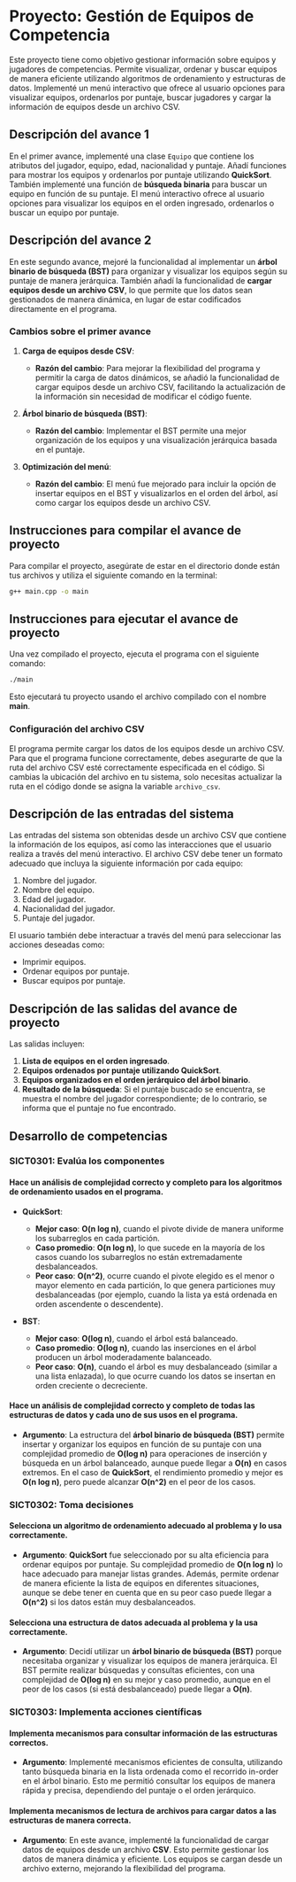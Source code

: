 
# Proyecto: Gestión de Equipos de Competencia

Este proyecto tiene como objetivo gestionar información sobre equipos y jugadores de competencias. Permite visualizar, ordenar y buscar equipos de manera eficiente utilizando algoritmos de ordenamiento y estructuras de datos. Implementé un menú interactivo que ofrece al usuario opciones para visualizar equipos, ordenarlos por puntaje, buscar jugadores y cargar la información de equipos desde un archivo CSV.

## Descripción del avance 1
En el primer avance, implementé una clase `Equipo` que contiene los atributos del jugador, equipo, edad, nacionalidad y puntaje. Añadí funciones para mostrar los equipos y ordenarlos por puntaje utilizando **QuickSort**. También implementé una función de **búsqueda binaria** para buscar un equipo en función de su puntaje. El menú interactivo ofrece al usuario opciones para visualizar los equipos en el orden ingresado, ordenarlos o buscar un equipo por puntaje.

## Descripción del avance 2
En este segundo avance, mejoré la funcionalidad al implementar un **árbol binario de búsqueda (BST)** para organizar y visualizar los equipos según su puntaje de manera jerárquica. También añadí la funcionalidad de **cargar equipos desde un archivo CSV**, lo que permite que los datos sean gestionados de manera dinámica, en lugar de estar codificados directamente en el programa.

### Cambios sobre el primer avance
1. **Carga de equipos desde CSV**:
   - **Razón del cambio**: Para mejorar la flexibilidad del programa y permitir la carga de datos dinámicos, se añadió la funcionalidad de cargar equipos desde un archivo CSV, facilitando la actualización de la información sin necesidad de modificar el código fuente.
   
2. **Árbol binario de búsqueda (BST)**:
   - **Razón del cambio**: Implementar el BST permite una mejor organización de los equipos y una visualización jerárquica basada en el puntaje.

3. **Optimización del menú**:
   - **Razón del cambio**: El menú fue mejorado para incluir la opción de insertar equipos en el BST y visualizarlos en el orden del árbol, así como cargar los equipos desde un archivo CSV.

## Instrucciones para compilar el avance de proyecto

Para compilar el proyecto, asegúrate de estar en el directorio donde están tus archivos y utiliza el siguiente comando en la terminal:

```bash
g++ main.cpp -o main
```

## Instrucciones para ejecutar el avance de proyecto

Una vez compilado el proyecto, ejecuta el programa con el siguiente comando:

```bash
./main
```

Esto ejecutará tu proyecto usando el archivo compilado con el nombre **main**.

### Configuración del archivo CSV
El programa permite cargar los datos de los equipos desde un archivo CSV. Para que el programa funcione correctamente, debes asegurarte de que la ruta del archivo CSV esté correctamente especificada en el código. Si cambias la ubicación del archivo en tu sistema, solo necesitas actualizar la ruta en el código donde se asigna la variable `archivo_csv`.

## Descripción de las **entradas del sistema**
Las entradas del sistema son obtenidas desde un archivo CSV que contiene la información de los equipos, así como las interacciones que el usuario realiza a través del menú interactivo. El archivo CSV debe tener un formato adecuado que incluya la siguiente información por cada equipo: 
1. Nombre del jugador.
2. Nombre del equipo.
3. Edad del jugador.
4. Nacionalidad del jugador.
5. Puntaje del jugador.

El usuario también debe interactuar a través del menú para seleccionar las acciones deseadas como:
- Imprimir equipos.
- Ordenar equipos por puntaje.
- Buscar equipos por puntaje.

## Descripción de las salidas del avance de proyecto
Las salidas incluyen:
1. **Lista de equipos en el orden ingresado**.
2. **Equipos ordenados por puntaje utilizando QuickSort**.
3. **Equipos organizados en el orden jerárquico del árbol binario**.
4. **Resultado de la búsqueda**: Si el puntaje buscado se encuentra, se muestra el nombre del jugador correspondiente; de lo contrario, se informa que el puntaje no fue encontrado.

## Desarrollo de competencias

### SICT0301: Evalúa los componentes

#### Hace un análisis de complejidad correcto y completo para los algoritmos de ordenamiento usados en el programa.

- **QuickSort**:
  - **Mejor caso**: **O(n log n)**, cuando el pivote divide de manera uniforme los subarreglos en cada partición.
  - **Caso promedio**: **O(n log n)**, lo que sucede en la mayoría de los casos cuando los subarreglos no están extremadamente desbalanceados.
  - **Peor caso**: **O(n^2)**, ocurre cuando el pivote elegido es el menor o mayor elemento en cada partición, lo que genera particiones muy desbalanceadas (por ejemplo, cuando la lista ya está ordenada en orden ascendente o descendente).

- **BST**:
  - **Mejor caso**: **O(log n)**, cuando el árbol está balanceado.
  - **Caso promedio**: **O(log n)**, cuando las inserciones en el árbol producen un árbol moderadamente balanceado.
  - **Peor caso**: **O(n)**, cuando el árbol es muy desbalanceado (similar a una lista enlazada), lo que ocurre cuando los datos se insertan en orden creciente o decreciente.

#### Hace un análisis de complejidad correcto y completo de todas las estructuras de datos y cada uno de sus usos en el programa.
- **Argumento**: La estructura del **árbol binario de búsqueda (BST)** permite insertar y organizar los equipos en función de su puntaje con una complejidad promedio de **O(log n)** para operaciones de inserción y búsqueda en un árbol balanceado, aunque puede llegar a **O(n)** en casos extremos. En el caso de **QuickSort**, el rendimiento promedio y mejor es **O(n log n)**, pero puede alcanzar **O(n^2)** en el peor de los casos.

### SICT0302: Toma decisiones

#### Selecciona un algoritmo de ordenamiento adecuado al problema y lo usa correctamente.
- **Argumento**: **QuickSort** fue seleccionado por su alta eficiencia para ordenar equipos por puntaje. Su complejidad promedio de **O(n log n)** lo hace adecuado para manejar listas grandes. Además, permite ordenar de manera eficiente la lista de equipos en diferentes situaciones, aunque se debe tener en cuenta que en su peor caso puede llegar a **O(n^2)** si los datos están muy desbalanceados.

#### Selecciona una estructura de datos adecuada al problema y la usa correctamente.
- **Argumento**: Decidí utilizar un **árbol binario de búsqueda (BST)** porque necesitaba organizar y visualizar los equipos de manera jerárquica. El BST permite realizar búsquedas y consultas eficientes, con una complejidad de **O(log n)** en su mejor y caso promedio, aunque en el peor de los casos (si está desbalanceado) puede llegar a **O(n)**.

### SICT0303: Implementa acciones científicas

#### Implementa mecanismos para consultar información de las estructuras correctos.
- **Argumento**: Implementé mecanismos eficientes de consulta, utilizando tanto búsqueda binaria en la lista ordenada como el recorrido in-order en el árbol binario. Esto me permitió consultar los equipos de manera rápida y precisa, dependiendo del puntaje o el orden jerárquico.

#### Implementa mecanismos de lectura de archivos para cargar datos a las estructuras de manera correcta.
- **Argumento**: En este avance, implementé la funcionalidad de cargar datos de equipos desde un archivo **CSV**. Esto permite gestionar los datos de manera dinámica y eficiente. Los equipos se cargan desde un archivo externo, mejorando la flexibilidad del programa.

